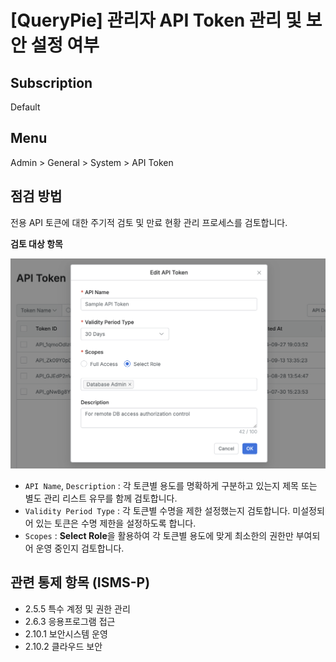# [QueryPie] 관리자 API Token 관리 및 보안 설정 여부

## Subscription 
Default

## Menu 
Admin > General > System > API Token

## 점검 방법 
전용 API 토큰에 대한 주기적 검토 및 만료 현황 관리 프로세스를 검토합니다.  

**검토 대상 항목**  

![API Token Setting](images/api-token-setting.png)
- `API Name`, `Description` : 각 토큰별 용도를 명확하게 구분하고 있는지 제목 또는 별도 관리 리스트 유무를 함께 검토합니다.
- `Validity Period Type` : 각 토큰별 수명을 제한 설정했는지 검토합니다. 미설정되어 있는 토큰은 수명 제한을 설정하도록 합니다.
- `Scopes` : **Select Role**을 활용하여 각 토큰별 용도에 맞게 최소한의 권한만 부여되어 운영 중인지 검토합니다. 

## 관련 통제 항목 (ISMS-P)
- 2.5.5 특수 계정 및 권한 관리
- 2.6.3 응용프로그램 접근
- 2.10.1 보안시스템 운영
- 2.10.2 클라우드 보안